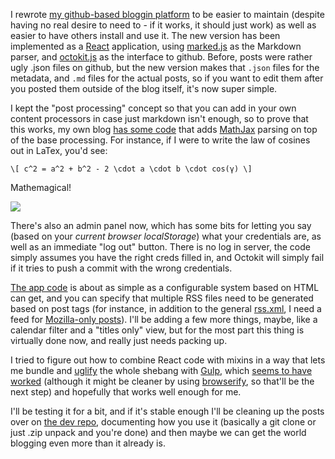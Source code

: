 I rewrote [my github-based bloggin platform](http://pomax.github.io/gh-blog) to be easier to maintain (despite having no real desire to need to - if it works, it should just work) as well as easier to have others install and use it. The new version has been implemented as a [React](http://facebook.github.io/react) application, using [marked.js](https://www.npmjs.com/package/marked) as the Markdown parser, and [octokit.js](https://www.npmjs.com/package/octokit) as the interface to github. Before, posts were rather ugly .json files on github, but the new version makes that `.json` files for the metadata, and `.md` files for the actual posts, so if you want to edit them after you posted them outside of the blog itself, it's now super simple.

I kept the "post processing" concept so that you can add in your own content processors in case just markdown isn't enough, so to prove that this works, my own blog [has some code](https://github.com/Pomax/Pomax.github.io/blob/master/index.html#L32) that adds [MathJax](http://www.mathjax.org) parsing on top of the base processing. For instance, if I were to write the law of cosines out in LaTex, you'd see:

`\[ c^2 = a^2 + b^2 - 2 \cdot a \cdot b \cdot cos(γ) \]`

Mathemagical!

<img src="/gh-weblog-2/images/gh-blog-admin-panel.png" class="border">

There's also an admin panel now, which has some bits for letting you say (based on your *current browser localStorage*) what your credentials are, as well as an immediate "log out" button. There is no log in server, the code simply assumes you have the right creds filled in, and Octokit will simply fail if it tries to push a commit with the wrong credentials.

[The app code](https://github.com/Pomax/Pomax.github.io/blob/master/index.html#L54) is about as simple as a configurable system based on HTML can get, and you can specify that multiple RSS files need to be generated based on post tags (for instance, in addition to the general [rss.xml](gh-weblog/rss.xml), I need a feed for [Mozilla-only posts](http://pomax.github.io/gh-weblog/mozilla-rss.xml)). I'll be adding a few more things, maybe, like a calendar filter and a "titles only" view, but for the most part this thing is virtually done now, and really just needs packing up.

I tried to figure out how to combine React code with mixins in a way that lets me bundle and [uglify](http://lisperator.net/uglifyjs) the whole shebang with [Gulp](http://gulpjs.com), which [seems to have worked](https://github.com/Pomax/gh-blog/blob/gh-pages/gh-weblog/Gulpfile.js) (although it might be cleaner by using [browserify](http://browserify.org), so that'll be the next step) and hopefully that works well enough for me.

I'll be testing it for a bit, and if it's stable enough I'll be cleaning up the posts over on [the dev repo](https://github.com/Pomax/gh-blog), documenting how you use it (basically a git clone or just .zip unpack and you're done) and then maybe we can get the world blogging even more than it already is.